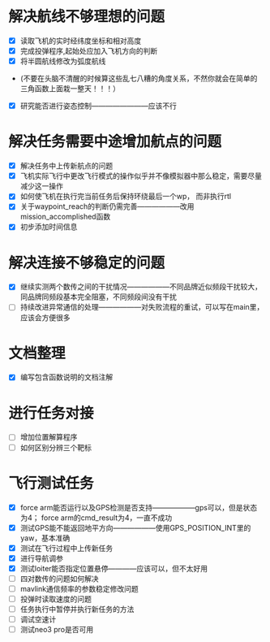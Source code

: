 # 解决航线不够理想的问题
- [x] 读取飞机的实时经纬度坐标和相对高度
- [x] 完成投弹程序,起始处应加入飞机方向的判断
- [x] 将半圆航线修改为弧度航线
- (不要在头脑不清醒的时候算这些乱七八糟的角度关系，不然你就会在简单的三角函数上面栽一整天！！！）
- [x] 研究能否进行姿态控制————————应该不行
# 解决任务需要中途增加航点的问题
- [x] 解决任务中上传新航点的问题
- [x] 飞机实际飞行中更改飞行模式的操作似乎并不像模拟器中那么稳定，需要尽量减少这一操作
- [x] 如何使飞机在执行完当前任务后保持环绕最后一个wp， 而非执行rtl
- [x] 关于waypoint_reach的判断仍需完善——————改用mission_accomplished函数
- [x] 初步添加时间信息
# 解决连接不够稳定的问题
- [x] 继续实测两个数传之间的干扰情况——————不同品牌近似频段干扰较大，同品牌同频段基本完全阻塞，不同频段间没有干扰
- [ ] 持续改进异常通信的处理——————对失败流程的重试，可以写在main里，应该会方便很多
# 文档整理
- [x] 编写包含函数说明的文档注解
# 进行任务对接
- [ ] 增加位置解算程序
- [ ] 如何区别分辨三个靶标

# 飞行测试任务
- [x] force arm能否运行以及GPS检测是否支持——————gps可以，但是状态为4； force arm的cmd_result为4，一直不成功
- [x] 测试GPS能不能返回地平方向——————使用GPS_POSITION_INT里的yaw，基本准确
- [x] 测试在飞行过程中上传新任务
- [x] 进行导航调参
- [x] 测试loiter能否指定位置悬停————应该可以，但不太好用
- [ ] 四对数传的问题如何解决
- [ ] mavlink通信频率的参数稳定修改问题
- [ ] 投弹时读取速度的问题
- [ ] 任务执行中暂停并执行新任务的方法
- [ ] 调试空速计
- [ ] 测试neo3 pro是否可用